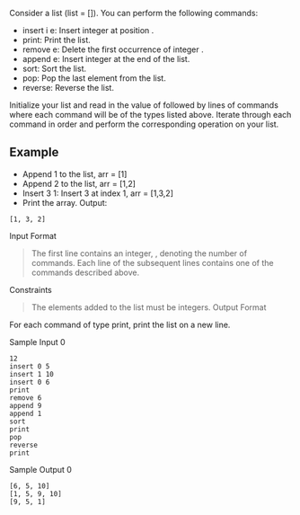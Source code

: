 Consider a list (list = []). You can perform the following commands:

- insert i e: Insert integer  at position .
- print: Print the list.
- remove e: Delete the first occurrence of integer .
- append e: Insert integer  at the end of the list.
- sort: Sort the list.
- pop: Pop the last element from the list.
- reverse: Reverse the list.

Initialize your list and read in the value of  followed by  lines of commands where each command will be of the  types listed above. Iterate through each command in order and perform the corresponding operation on your list.

Example
- 
- Append 1 to the list, arr = [1]
- Append 2 to the list, arr = [1,2]
- Insert 3 1: Insert 3 at index 1, arr = [1,3,2]
- Print the array.
Output:
```
[1, 3, 2]
```
Input Format

>The first line contains an integer, , denoting the number of commands.
Each line  of the  subsequent lines contains one of the commands described above.

Constraints

>The elements added to the list must be integers.
Output Format

For each command of type print, print the list on a new line.

Sample Input 0
```
12
insert 0 5
insert 1 10
insert 0 6
print
remove 6
append 9
append 1
sort
print
pop
reverse
print
```
Sample Output 0

```
[6, 5, 10]
[1, 5, 9, 10]
[9, 5, 1]
```